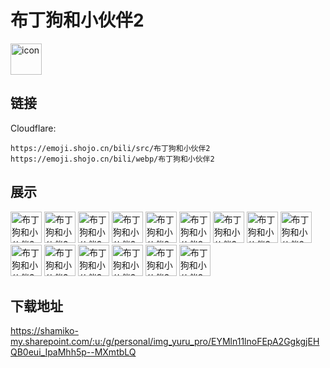 # 布丁狗和小伙伴2
<img src="https://emoji.shojo.cn/bili/src/布丁狗和小伙伴2/icon.png" width="50" height="50" alt="icon">

## 链接
Cloudflare:
```
https://emoji.shojo.cn/bili/src/布丁狗和小伙伴2
https://emoji.shojo.cn/bili/webp/布丁狗和小伙伴2
```
## 展示
<img src="https://emoji.shojo.cn/bili/src/布丁狗和小伙伴2/布丁狗和小伙伴2-不想理你.png" width="50" height="50" alt="布丁狗和小伙伴2-不想理你">
<img src="https://emoji.shojo.cn/bili/src/布丁狗和小伙伴2/布丁狗和小伙伴2-偷听.png" width="50" height="50" alt="布丁狗和小伙伴2-偷听">
<img src="https://emoji.shojo.cn/bili/src/布丁狗和小伙伴2/布丁狗和小伙伴2-不听不听.png" width="50" height="50" alt="布丁狗和小伙伴2-不听不听">
<img src="https://emoji.shojo.cn/bili/src/布丁狗和小伙伴2/布丁狗和小伙伴2-加油.png" width="50" height="50" alt="布丁狗和小伙伴2-加油">
<img src="https://emoji.shojo.cn/bili/src/布丁狗和小伙伴2/布丁狗和小伙伴2-对不起.png" width="50" height="50" alt="布丁狗和小伙伴2-对不起">
<img src="https://emoji.shojo.cn/bili/src/布丁狗和小伙伴2/布丁狗和小伙伴2-哭哭.png" width="50" height="50" alt="布丁狗和小伙伴2-哭哭">
<img src="https://emoji.shojo.cn/bili/src/布丁狗和小伙伴2/布丁狗和小伙伴2-开心.png" width="50" height="50" alt="布丁狗和小伙伴2-开心">
<img src="https://emoji.shojo.cn/bili/src/布丁狗和小伙伴2/布丁狗和小伙伴2-惊了.png" width="50" height="50" alt="布丁狗和小伙伴2-惊了">
<img src="https://emoji.shojo.cn/bili/src/布丁狗和小伙伴2/布丁狗和小伙伴2-疑惑.png" width="50" height="50" alt="布丁狗和小伙伴2-疑惑">
<img src="https://emoji.shojo.cn/bili/src/布丁狗和小伙伴2/布丁狗和小伙伴2-弱小可怜.png" width="50" height="50" alt="布丁狗和小伙伴2-弱小可怜">
<img src="https://emoji.shojo.cn/bili/src/布丁狗和小伙伴2/布丁狗和小伙伴2-休息.png" width="50" height="50" alt="布丁狗和小伙伴2-休息">
<img src="https://emoji.shojo.cn/bili/src/布丁狗和小伙伴2/布丁狗和小伙伴2-好困.png" width="50" height="50" alt="布丁狗和小伙伴2-好困">
<img src="https://emoji.shojo.cn/bili/src/布丁狗和小伙伴2/布丁狗和小伙伴2-生日快乐.png" width="50" height="50" alt="布丁狗和小伙伴2-生日快乐">
<img src="https://emoji.shojo.cn/bili/src/布丁狗和小伙伴2/布丁狗和小伙伴2-抱抱.png" width="50" height="50" alt="布丁狗和小伙伴2-抱抱">
<img src="https://emoji.shojo.cn/bili/src/布丁狗和小伙伴2/布丁狗和小伙伴2-舒服.png" width="50" height="50" alt="布丁狗和小伙伴2-舒服">

## 下载地址

https://shamiko-my.sharepoint.com/:u:/g/personal/img_yuru_pro/EYMln11lnoFEpA2GgkgjEHQB0eui_IpaMhh5p--MXmtbLQ